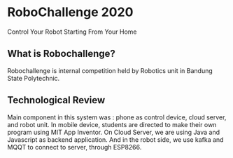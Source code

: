 # RoboChallenge 2020
Control Your Robot Starting From Your Home

## What is Robochallenge?
Robochallenge is internal competition held by Robotics unit in Bandung State Polytechnic.

## Technological Review
Main component in this system was : phone as control device, cloud server, and robot unit. In mobile device, students are directed to make their own program using MIT App Inventor. On Cloud Server, we are using Java and Javascript as backend application. And in the robot side, we use kafka and MQQT to connect to server, through ESP8266.
